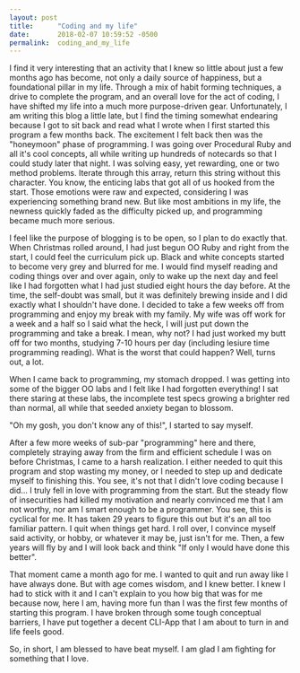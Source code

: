 ```yaml
---
layout: post
title:      "Coding and my life"
date:       2018-02-07 10:59:52 -0500
permalink:  coding_and_my_life
---
```




I find it very interesting that an activity that I knew so little about just a few months ago has become, not only a daily source of happiness, but a foundational pillar in my life.  Through a mix of habit forming techniques, a drive to complete the program, and an overall love for the act of coding, I have shifted my life into a much more purpose-driven gear.  Unfortunately, I am writing this blog a little late, but I find the timing somewhat endearing because I got to sit back and read what I wrote when I first started this program a few months back.  The excitement I felt back then was the "honeymoon" phase of programming.  I was going over Procedural Ruby and all it's cool concepts, all while writing up hundreds of notecards so that I could study later that night.  I was solving easy, yet rewarding, one or two method problems.  Iterate through this array, return this string without this character.  You know, the enticing labs that got all of us hooked from the start.  Those emotions were raw and expected, considering I was experiencing something brand new.  But like most ambitions in my life, the newness quickly faded as the difficulty picked up, and programming became much more serious.

I feel like the purpose of blogging is to be open, so I plan to do exactly that.  When Christmas rolled around, I had just begun OO Ruby and right from the start, I could feel the curriculum pick up.  Black and white concepts started to become very grey and blurred for me.  I would find myself reading and coding things over and over again, only to wake up the next day and feel like I had forgotten what I had just studied eight hours the day before.  At the time, the self-doubt was small, but it was definitely brewing inside and I did exactly what I shouldn't have done.  I decided to take a few weeks off from programming and enjoy my break with my family.  My wife was off work for a week and a half so I said what the heck, I will just put down the programming and take a break.  I mean, why not?  I had just worked my butt off for two months, studying 7-10 hours per day (including lesiure time programming reading).  What is the worst that could happen?  Well, turns out, a lot.  

When I came back to programming, my stomach dropped.  I was getting into some of the bigger OO labs and I felt like I had forgotten everything!  I sat there staring at these labs, the incomplete test specs growing a brighter red than normal, all while that seeded anxiety began to blossom.

"Oh my gosh, you don't know any of this!", I started to say myself.

After a few more weeks of sub-par "programming" here and there, completely straying away from the firm and efficient schedule I was on before Christmas, I came to a harsh realization.  I either needed to quit this program and stop wasting my money, or I needed to step up and dedicate myself to finishing this.  You see, it's not that I didn't love coding because I did... I truly fell in love with programming from the start.  But the steady flow of insecurities had killed my motivation and nearly convinced me that I am not worthy, nor am I smart enough to be a programmer.  You see, this is cyclical for me.  It has taken 29 years to figure this out but it's an all too familiar pattern.  I quit when things get hard.  I roll over, I convince myself said activity, or hobby, or whatever it may be, just isn't for me.  Then, a few years will fly by and I will look back and think "If only I would have done this better".

That moment came a month ago for me.  I wanted to quit and run away like I have always done.  But with age comes wisdom, and I knew better.  I knew I had to stick with it and I can't explain to you how big that was for me because now, here I am, having more fun than I was the first few months of starting this program.  I have broken through some tough conceptual barriers, I have put together a decent CLI-App that I am about to turn in and life feels good.

So, in short, I am blessed to have beat myself.  I am glad I am fighting for something that I love.


